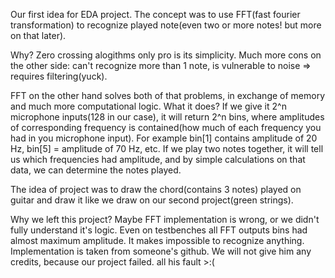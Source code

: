 Our first idea for EDA project. The concept was to use FFT(fast fourier transformation) to recognize played note(even two or more notes! but more on that later). 

Why?
Zero crossing alogithms only pro is its simplicity. Much more cons on the other side: can't recognize more than 1 note, is vulnerable to noise => requires filtering(yuck).

FFT on the other hand solves both of that problems, in exchange of memory and much more computational logic.
What it does? If we give it 2^n microphone inputs(128 in our case), it will return 2^n bins, where amplitudes of corresponding frequency is contained(how much of each frequency you had in you microphone input).
For example bin[1] contains amplitude of 20 Hz, bin[5] = amplitude of 70 Hz, etc.
If we play two notes together, it will tell us which frequencies had amplitude, and by simple calculations on that data, we can determine the notes played.

The idea of project was to draw the chord(contains 3 notes) played on guitar and draw it like we draw on our second project(green strings).

Why we left this project?
Maybe FFT implementation is wrong, or we didn't fully understand it's logic. Even on testbenches all FFT outputs bins had almost maximum amplitude. It makes impossible to recognize anything. Implementation
is taken from someone's github. We will not give him any credits, because our project failed. all his fault >:(
